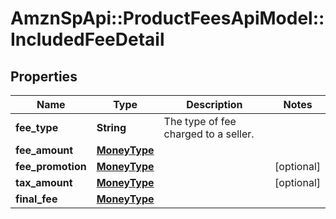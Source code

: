 # AmznSpApi::ProductFeesApiModel::IncludedFeeDetail

## Properties
Name | Type | Description | Notes
------------ | ------------- | ------------- | -------------
**fee_type** | **String** | The type of fee charged to a seller. | 
**fee_amount** | [**MoneyType**](MoneyType.md) |  | 
**fee_promotion** | [**MoneyType**](MoneyType.md) |  | [optional] 
**tax_amount** | [**MoneyType**](MoneyType.md) |  | [optional] 
**final_fee** | [**MoneyType**](MoneyType.md) |  | 

